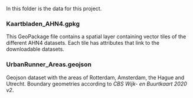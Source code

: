 In this folder is the data for this project.

### Kaartbladen_AHN4.gpkg
This GeoPackage file contains a spatial layer containing vector tiles of the different AHN4 datasets. Each tile has attributes that link to the downloadable datasets.

### UrbanRunner_Areas.geojson
Geojson dataset with the areas of Rotterdam, Amsterdam, the Hague and Utrecht. Boundary geometries according to _CBS Wijk- en Buurtkaart 2020 v2_.
